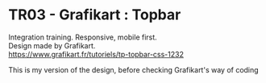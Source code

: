 # TR03 - Grafikart : Topbar

Integration training. Responsive, mobile first.  
Design made by Grafikart.  
https://www.grafikart.fr/tutoriels/tp-topbar-css-1232

This is my version of the design, before checking Grafikart's way of coding
